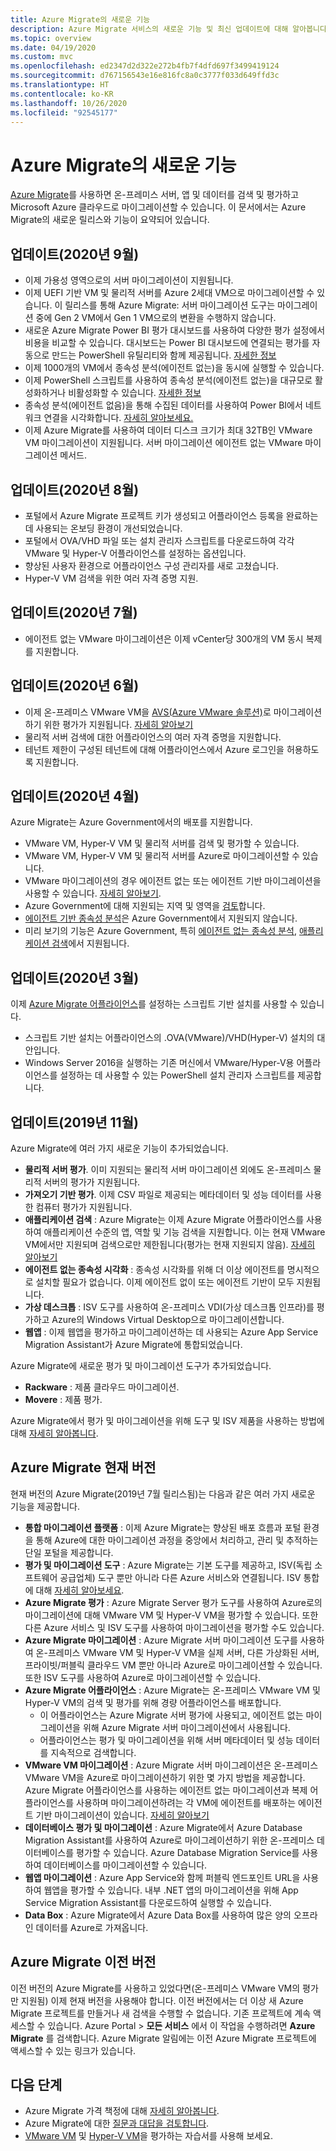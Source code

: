 ```yaml
---
title: Azure Migrate의 새로운 기능
description: Azure Migrate 서비스의 새로운 기능 및 최신 업데이트에 대해 알아봅니다.
ms.topic: overview
ms.date: 04/19/2020
ms.custom: mvc
ms.openlocfilehash: ed2347d2d322e272b4fb7f4dfd697f3499419124
ms.sourcegitcommit: d767156543e16e816fc8a0c3777f033d649ffd3c
ms.translationtype: HT
ms.contentlocale: ko-KR
ms.lasthandoff: 10/26/2020
ms.locfileid: "92545177"
---
```

# <a name="whats-new-in-azure-migrate"></a>Azure Migrate의 새로운 기능

[Azure Migrate](migrate-services-overview.md)를 사용하면 온-프레미스 서버, 앱 및 데이터를 검색 및 평가하고 Microsoft Azure 클라우드로 마이그레이션할 수 있습니다. 이 문서에서는 Azure Migrate의 새로운 릴리스와 기능이 요약되어 있습니다.

## <a name="update-september-2020"></a>업데이트(2020년 9월)
- 이제 가용성 영역으로의 서버 마이그레이션이 지원됩니다.
- 이제 UEFI 기반 VM 및 물리적 서버를 Azure 2세대 VM으로 마이그레이션할 수 있습니다. 이 릴리스를 통해 Azure Migrate: 서버 마이그레이션 도구는 마이그레이션 중에 Gen 2 VM에서 Gen 1 VM으로의 변환을 수행하지 않습니다.
- 새로운 Azure Migrate Power BI 평가 대시보드를 사용하여 다양한 평가 설정에서 비용을 비교할 수 있습니다. 대시보드는 Power BI 대시보드에 연결되는 평가를 자동으로 만드는 PowerShell 유틸리티와 함께 제공됩니다. [자세한 정보](https://github.com/Azure/azure-docs-powershell-samples/tree/master/azure-migrate/assessment-utility)
- 이제 1000개의 VM에서 종속성 분석(에이전트 없는)을 동시에 실행할 수 있습니다.
- 이제 PowerShell 스크립트를 사용하여 종속성 분석(에이전트 없는)을 대규모로 활성화하거나 비활성화할 수 있습니다. [자세한 정보](https://github.com/Azure/azure-docs-powershell-samples/tree/master/azure-migrate/dependencies-at-scale)
- 종속성 분석(에이전트 없음)을 통해 수집된 데이터를 사용하여 Power BI에서 네트워크 연결을 시각화합니다. [자세히 알아보세요.](https://github.com/Azure/azure-docs-powershell-samples/tree/master/azure-migrate/dependencies-at-scale)
- 이제 Azure Migrate를 사용하여 데이터 디스크 크기가 최대 32TB인 VMware VM 마이그레이션이 지원됩니다. 서버 마이그레이션 에이전트 없는 VMware 마이그레이션 메서드. 

## <a name="update-august-2020"></a>업데이트(2020년 8월)

- 포털에서 Azure Migrate 프로젝트 키가 생성되고 어플라이언스 등록을 완료하는 데 사용되는 온보딩 환경이 개선되었습니다.
- 포털에서 OVA/VHD 파일 또는 설치 관리자 스크립트를 다운로드하여 각각 VMware 및 Hyper-V 어플라이언스를 설정하는 옵션입니다.
- 향상된 사용자 환경으로 어플라이언스 구성 관리자를 새로 고쳤습니다.
- Hyper-V VM 검색을 위한 여러 자격 증명 지원.

## <a name="update-july-2020"></a>업데이트(2020년 7월)

- 에이전트 없는 VMware 마이그레이션은 이제 vCenter당 300개의 VM 동시 복제를 지원합니다.

## <a name="update-june-2020"></a>업데이트(2020년 6월)

- 이제 온-프레미스 VMware VM을 [AVS(Azure VMware 솔루션)](./concepts-azure-vmware-solution-assessment-calculation.md)로 마이그레이션하기 위한 평가가 지원됩니다. [자세히 알아보기](how-to-create-azure-vmware-solution-assessment.md)
- 물리적 서버 검색에 대한 어플라이언스의 여러 자격 증명을 지원합니다.
- 테넌트 제한이 구성된 테넌트에 대해 어플라이언스에서 Azure 로그인을 허용하도록 지원합니다.


## <a name="update-april-2020"></a>업데이트(2020년 4월)

Azure Migrate는 Azure Government에서의 배포를 지원합니다. 

- VMware VM, Hyper-V VM 및 물리적 서버를 검색 및 평가할 수 있습니다.
- VMware VM, Hyper-V VM 및 물리적 서버를 Azure로 마이그레이션할 수 있습니다.
- VMware 마이그레이션의 경우 에이전트 없는 또는 에이전트 기반 마이그레이션을 사용할 수 있습니다. [자세히 알아보기](server-migrate-overview.md).
- Azure Government에 대해 지원되는 지역 및 영역을 [검토](migrate-support-matrix.md#supported-geographies-azure-government)합니다.
- [에이전트 기반 종속성 분석](concepts-dependency-visualization.md#agent-based-analysis)은 Azure Government에서 지원되지 않습니다.
- 미리 보기의 기능은 Azure Government, 특히 [에이전트 없는 종속성 분석](concepts-dependency-visualization.md#agentless-analysis), [애플리케이션 검색](how-to-discover-applications.md)에서 지원됩니다.


## <a name="update-march-2020"></a>업데이트(2020년 3월)

이제 [Azure Migrate 어플라이언스](migrate-appliance.md)를 설정하는 스크립트 기반 설치를 사용할 수 있습니다.

- 스크립트 기반 설치는 어플라이언스의 .OVA(VMware)/VHD(Hyper-V) 설치의 대안입니다.
- Windows Server 2016을 실행하는 기존 머신에서 VMware/Hyper-V용 어플라이언스를 설정하는 데 사용할 수 있는 PowerShell 설치 관리자 스크립트를 제공합니다.

## <a name="update-november-2019"></a>업데이트(2019년 11월)

Azure Migrate에 여러 가지 새로운 기능이 추가되었습니다.

- **물리적 서버 평가**. 이미 지원되는 물리적 서버 마이그레이션 외에도 온-프레미스 물리적 서버의 평가가 지원됩니다.
- **가져오기 기반 평가**. 이제 CSV 파일로 제공되는 메타데이터 및 성능 데이터를 사용한 컴퓨터 평가가 지원됩니다.
- **애플리케이션 검색** : Azure Migrate는 이제 Azure Migrate 어플라이언스를 사용하여 애플리케이션 수준의 앱, 역할 및 기능 검색을 지원합니다. 이는 현재 VMware VM에서만 지원되며 검색으로만 제한됩니다(평가는 현재 지원되지 않음). [자세히 알아보기](how-to-discover-applications.md)
- **에이전트 없는 종속성 시각화** : 종속성 시각화를 위해 더 이상 에이전트를 명시적으로 설치할 필요가 없습니다. 이제 에이전트 없이 또는 에이전트 기반이 모두 지원됩니다.
- **가상 데스크톱** : ISV 도구를 사용하여 온-프레미스 VDI(가상 데스크톱 인프라)를 평가하고 Azure의 Windows Virtual Desktop으로 마이그레이션합니다.
- **웹앱** : 이제 웹앱을 평가하고 마이그레이션하는 데 사용되는 Azure App Service Migration Assistant가 Azure Migrate에 통합되었습니다.

Azure Migrate에 새로운 평가 및 마이그레이션 도구가 추가되었습니다.

- **Rackware** : 제품 클라우드 마이그레이션.
- **Movere** : 제품 평가.

Azure Migrate에서 평가 및 마이그레이션을 위해 도구 및 ISV 제품을 사용하는 방법에 대해 [자세히 알아봅니다](migrate-services-overview.md).

## <a name="azure-migrate-current-version"></a>Azure Migrate 현재 버전

현재 버전의 Azure Migrate(2019년 7월 릴리스됨)는 다음과 같은 여러 가지 새로운 기능을 제공합니다.

- **통합 마이그레이션 플랫폼** : 이제 Azure Migrate는 향상된 배포 흐름과 포털 환경을 통해 Azure에 대한 마이그레이션 과정을 중앙에서 처리하고, 관리 및 추적하는 단일 포털을 제공합니다.
- **평가 및 마이그레이션 도구** : Azure Migrate는 기본 도구를 제공하고, ISV(독립 소프트웨어 공급업체) 도구 뿐만 아니라 다른 Azure 서비스와 연결됩니다. ISV 통합에 대해 [자세히 알아보세요](migrate-services-overview.md#isv-integration).
- **Azure Migrate 평가** : Azure Migrate Server 평가 도구를 사용하여 Azure로의 마이그레이션에 대해 VMware VM 및 Hyper-V VM을 평가할 수 있습니다. 또한 다른 Azure 서비스 및 ISV 도구를 사용하여 마이그레이션을 평가할 수도 있습니다.
- **Azure Migrate 마이그레이션** : Azure Migrate 서버 마이그레이션 도구를 사용하여 온-프레미스 VMware VM 및 Hyper-V VM을 실제 서버, 다른 가상화된 서버, 프라이빗/퍼블릭 클라우드 VM 뿐만 아니라 Azure로 마이그레이션할 수 있습니다. 또한 ISV 도구를 사용하여 Azure로 마이그레이션할 수 있습니다.
- **Azure Migrate 어플라이언스** : Azure Migrate는 온-프레미스 VMware VM 및 Hyper-V VM의 검색 및 평가를 위해 경량 어플라이언스를 배포합니다.
    - 이 어플라이언스는 Azure Migrate 서버 평가에 사용되고, 에이전트 없는 마이그레이션을 위해 Azure Migrate 서버 마이그레이션에서 사용됩니다.
    - 어플라이언스는 평가 및 마이그레이션을 위해 서버 메타데이터 및 성능 데이터를 지속적으로 검색합니다.  
- **VMware VM 마이그레이션** :  Azure Migrate 서버 마이그레이션은 온-프레미스 VMware VM을 Azure로 마이그레이션하기 위한 몇 가지 방법을 제공합니다.  Azure Migrate 어플라이언스를 사용하는 에이전트 없는 마이그레이션과 복제 어플라이언스를 사용하며 마이그레이션하려는 각 VM에 에이전트를 배포하는 에이전트 기반 마이그레이션이 있습니다. [자세히 알아보기](server-migrate-overview.md)
 - **데이터베이스 평가 및 마이그레이션** : Azure Migrate에서 Azure Database Migration Assistant를 사용하여 Azure로 마이그레이션하기 위한 온-프레미스 데이터베이스를 평가할 수 있습니다. Azure Database Migration Service를 사용하여 데이터베이스를 마이그레이션할 수 있습니다.
- **웹앱 마이그레이션** : Azure App Service와 함께 퍼블릭 엔드포인트 URL을 사용하여 웹앱을 평가할 수 있습니다. 내부 .NET 앱의 마이그레이션을 위해 App Service Migration Assistant를 다운로드하여 실행할 수 있습니다.
- **Data Box** : Azure Migrate에서 Azure Data Box를 사용하여 많은 양의 오프라인 데이터를 Azure로 가져옵니다.

## <a name="azure-migrate-previous-version"></a>Azure Migrate 이전 버전

이전 버전의 Azure Migrate를 사용하고 있었다면(온-프레미스 VMware VM의 평가만 지원됨) 이제 현재 버전을 사용해야 합니다. 이전 버전에서는 더 이상 새 Azure Migrate 프로젝트를 만들거나 새 검색을 수행할 수 없습니다. 기존 프로젝트에 계속 액세스할 수 있습니다. Azure Portal > **모든 서비스** 에서 이 작업을 수행하려면 **Azure Migrate** 를 검색합니다. Azure Migrate 알림에는 이전 Azure Migrate 프로젝트에 액세스할 수 있는 링크가 있습니다.



## <a name="next-steps"></a>다음 단계

- Azure Migrate 가격 책정에 대해 [자세히 알아봅니다](https://azure.microsoft.com/pricing/details/azure-migrate/).
- Azure Migrate에 대한 [질문과 대답을 검토합니다](resources-faq.md).
- [VMware VM](./tutorial-assess-vmware-azure-vm.md) 및 [Hyper-V VM](tutorial-assess-hyper-v.md)을 평가하는 자습서를 사용해 보세요.